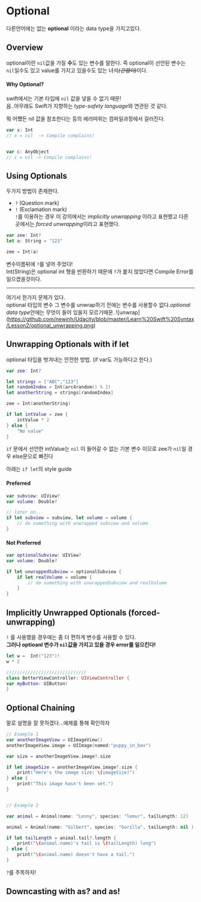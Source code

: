 # Optional

다른언어에는 없는 **optional** 이라는 data type을 가지고있다.


## Overview

optional이란 `nil`값을 가질 **수**도 있는 변수를 말한다. 즉 optional이 선언된 변수는 `nil`일수도 있고 value를 가지고 있을수도 있는 녀석~~*(간잽이)*~~이다.

#### Why Optional?
swift에서는 기본 타입에  `nil` 값을 넣을 수 없기 때문!  
음..아무래도 Swift가 지향하는 *type-safety language*와 연관된 것 같다.  

뭐 어쨌든  nil 값을 참조한다는 등의 에러따위는 컴파일과정에서 걸러진다.

```swift
var x: Int
// x = nil  -> Compile complains!


var c: AnyObject
// c = nil -> Compile complains!

```


## Using Optionals

두가지 방법이 존재한다.   
 - `?` (Question mark)
 - `!` (Exclamation mark)   
`!`를 이용하는 경우 이 강의에서는 *implicitly unwrapping* 이라고 표현했고 다른 곳에서는 *forced unwrapping*이라고 표현했다.  

```swift
var zee: Int?
let a: String = "123"

zee = Int(a)

```
변수이름뒤에 `?`를 넣어 주었다!  
Int(String)은 optional int 형을 반환하기 때문에 `?`가 붙지 않았다면 Compile Error를 일으켰을것이다.


-------
여기서 한가지 문제가 있다.  
optional 타입의 변수 그 변수를 unwrap하기 전에는 변수를 사용할수 없다.*optional data type*안에는 무엇이 들어 있을지 모르기때문.
![unwrap] (https://github.com/newinh/Udacity/blob/master/Learn%20Swift%20Syntax/Lesson2/optional_unwrapping.png)


## Unwrapping Optionals with if let

optional 타입을 벗겨내는 안전한 방법. (if var도 가능하다고 한다.)

```swift
var zee: Int?

let strings = ["ABC","123"]
let randomIndex = Int(arc4random() % 2)
let anotherString = strings[randomIndex]

zee = Int(anotherString)

if let intValue = zee {
    intValue * 2
} else {
    "No value"
}
```
`if` 문에서 선언한 intValue는 `nil` 이 들어갈 수 없는 기본 변수 이므로 zee가 `nil`일 경우 else문으로 빠진다 


아래는 `if let`의 style guide
#### Preferred
```swift
var subview: UIView?
var volume: Double?

// later on...
if let subview = subview, let volume = volume {
    // do something with unwrapped subview and volume
}
```
#### Not Preferred
```swift
var optionalSubview: UIView?
var volume: Double?

if let unwrappedSubview = optionalSubview {
    if let realVolume = volume {
        // do something with unwrappedSubview and realVolume
    }
}
```

## Implicitly Unwrapped Optionals (forced-unwrapping)
 `!` 를 사용했을 경우에는 좀 더 편하게 변수를 사용할 수 있다.  
__그러나 optioanl 변수가 `nil`값을 가지고 있을 경우 error를 일으킨다!__

```swift
let w =  Int("123")!
w * 2

//////////////////////////////
class BetterViewController: UIViewController {
var myButton: UIButton!
}
```


## Optional Chaining

 말로 설명을 잘 못하겠다...예제를 통해 확인하자
```swift
// Example 1
var anotherImageView = UIImageView()
anotherImageView.image = UIImage(named:"puppy_in_box")

var size = anotherImageView.image?.size

if let imageSize = anotherImageView.image?.size {
    print("Here's the image size: \(imageSize)")
} else {
    print("This image hasn't been set.")
}


// Example 2

var animal = Animal(name: "Lenny", species: "lemur", tailLength: 12)

animal = Animal(name: "Gilbert", species: "Gorilla", tailLength: nil )

if let tailLength = animal.tail?.length {
    print("\(animal.name)'s tail is \(tailLength) long")
} else {
    print("\(animal.name) doesn't have a tail.")
}
```

`?`를 주목하자!


## Downcasting with as? and as!






